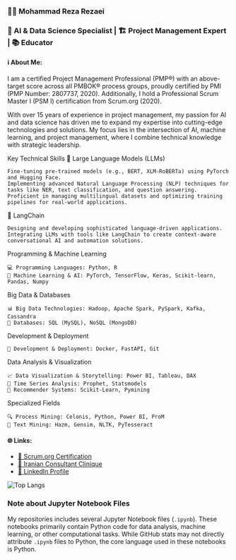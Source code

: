 ### 👨‍💼 Mohammad Reza Rezaei  
### 🧠 AI & Data Science Specialist | 🏗️ Project Management Expert | 📚 Educator

#### ℹ️ About Me:  
I am a certified Project Management Professional (PMP®) with an above-target score across all PMBOK® process groups, proudly certified by PMI (PMP Number: 2807737, 2020). Additionally, I hold a Professional Scrum Master I (PSM I) certification from Scrum.org (2020).

With over 15 years of experience in project management, my passion for AI and data science has driven me to expand my expertise into cutting-edge technologies and solutions. My focus lies in the intersection of AI, machine learning, and project management, where I combine technical knowledge with strategic leadership.

Key Technical Skills
🧠 Large Language Models (LLMs)

    Fine-tuning pre-trained models (e.g., BERT, XLM-RoBERTa) using PyTorch and Hugging Face.
    Implementing advanced Natural Language Processing (NLP) techniques for tasks like NER, text classification, and question answering.
    Proficient in managing multilingual datasets and optimizing training pipelines for real-world applications.

🔗 LangChain

    Designing and developing sophisticated language-driven applications.
    Integrating LLMs with tools like LangChain to create context-aware conversational AI and automation solutions.

Programming & Machine Learning

    💻 Programming Languages: Python, R
    🤖 Machine Learning & AI: PyTorch, TensorFlow, Keras, Scikit-learn, Pandas, Numpy

Big Data & Databases

    📊 Big Data Technologies: Hadoop, Apache Spark, PySpark, Kafka, Cassandra
    💾 Databases: SQL (MySQL), NoSQL (MongoDB)

Development & Deployment

    🚀 Development & Deployment: Docker, FastAPI, Git

Data Analysis & Visualization

    📈 Data Visualization & Storytelling: Power BI, Tableau, DAX
    📅 Time Series Analysis: Prophet, Statsmodels
    🎯 Recommender Systems: Scikit-Learn, Pymining

Specialized Fields

    🔍 Process Mining: Celonis, Python, Power BI, ProM
    📝 Text Mining: Hazm, Gensim, NLTK, PyTesseract


#### 🌐 Links:  
- [📜 Scrum.org Certification](https://www.scrum.org/certificates/553046)  
- [🏢 Iranian Consultant Clinique](https://iranmcc.com/)  
- [🔗 LinkedIn Profile](https://www.linkedin.com/in/m-rezaei/)


<!--
<p align="center">
    <img src="https://github-readme-stats.vercel.app/api?username=M-RezaeiGH&show_icons=true&count_private=true" alt="GitHub Stats">
</p>

<p align="center">
    <img src="https://github-readme-stats.vercel.app/api/top-langs/?username=M-RezaeiGH&layout=compact" alt="Top Languages">
</p>
-->

![Top Langs](https://github-readme-stats.vercel.app/api/top-langs/?username=M-RezaeiGH&layout=compact)
### Note about Jupyter Notebook Files
My repositories includes several Jupyter Notebook files (`.ipynb`). These notebooks primarily contain Python code for data analysis, machine learning, or other computational tasks. While GitHub stats may not directly attribute `.ipynb` files to Python, the core language used in these notebooks is Python.
